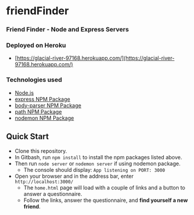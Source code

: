 # friendFinder
### Friend Finder - Node and Express Servers
 
### Deployed on Heroku
- [https://glacial-river-97168.herokuapp.com/](https://glacial-river-97168.herokuapp.com/)

### Technologies used
- [Node.js](https://nodejs.org/en/)
- [express NPM Package](https://www.npmjs.com/package/express)
- [body-parser NPM Package](https://www.npmjs.com/package/body-parser)
- [path NPM Package](https://www.npmjs.com/package/path)
- [nodemon NPM Package](https://www.npmjs.com/package/nodemon)

## Quick Start

- Clone this repository.
- In Gitbash, run `npm install` to install the npm packages listed above.
- Then run `node server` or `nodemon server` if using nodemon package.
     - The console should display: `App listening on PORT: 3000`
- Open your browser and in the address bar, enter `http://localhost:3000/`
     - The `home.html` page will load with a couple of links and a button to answer a questionnaire.
     - Follow the links, answer the questionnaire, and **find yourself a new friend**.

